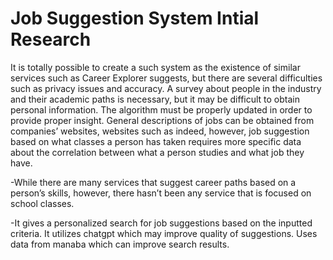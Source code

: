 # Job Suggestion System Intial Research

It is totally possible to create a such system as the existence of similar services such
as Career Explorer suggests, but there are several difficulties such as privacy issues
and accuracy. A survey about people in the industry and their academic paths is
necessary, but it may be difficult to obtain personal information. The algorithm must be
properly updated in order to provide proper insight. General descriptions of jobs can be
obtained from companies’ websites, websites such as indeed, however, job suggestion
based on what classes a person has taken requires more specific data about the
correlation between what a person studies and what job they have.


-While there are many services that suggest career paths based on a person’s skills, however, 
there hasn’t been any service that is focused on school classes.

-It gives a personalized search for job suggestions based on the inputted criteria. It utilizes 
chatgpt which may improve quality of suggestions. Uses data from manaba which can improve search results. 




